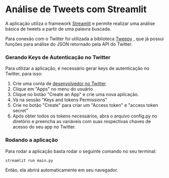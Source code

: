 # Análise de Tweets com Streamlit

A aplicação utiliza o framework [Streamlit](https://www.streamlit.io) e permite realizar uma análise básica de tweets a partir de uma palavra buscada.

Para conexão com o Twitter foi utilizada a biblioteca [Tweepy](https://github.com/tweepy/tweepy) , que já possui
funções para análise do JSON retornado pela API do Twitter.    

### Gerando Keys de Autenticação no Twitter
Para utilizar a aplicação, é necessário gerar keys de autenticação no Twitter, para isso:

1. Crie uma conta de [desenvolvedor no Twitter](https://developer.twitter.com/en)
2. Clique em "Apps" no menu do usuário
3. Clique no botão "Create an App" e crie uma nova aplicação.
4. Vá na sessão "Keys and tokens Permissions"
5. Crie no botão "Create" para criar um "Access token" e "access token secret"
6. Após obter todos os tokens necessários, abra o arquivo config.py no diretório e preencha as variáveis 
com suas respectivas chaves de acesso do seu app no Twitter.


### Rodando a aplicação

Para rodar a aplicação basta rodar o seguinte comando no seu terminal:

`streamlit run main.py`   

Então, ela abrirá automaticamente em seu navegador.    